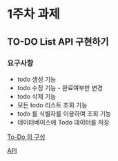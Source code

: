 # 1주차 과제

## TO-DO List API 구현하기

### 요구사항

- todo 생성 기능
- todo 수정 기능 - 완료여부만 변경
- todo 삭제 기능
- 모든 todo 리스트 조회 기능
- todo 를 식별자를 이용하여 조회 기능
- 데이터베이스에 Todo 데이터를 저장

[To-Do 의 구성](https://www.notion.so/7434c7f82ad24d1fbf2685f55313be57)

[API](https://www.notion.so/d01c5a1215fe44c8bcff9f18611e024e)